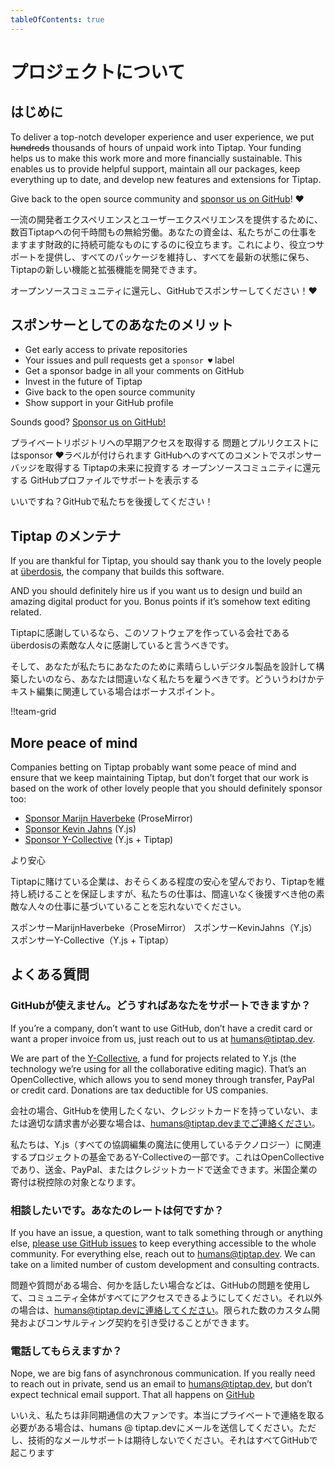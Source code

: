 ```yaml
---
tableOfContents: true
---
```


# プロジェクトについて

## はじめに

To deliver a top-notch developer experience and user experience, we put ~~hundreds~~ thousands of hours of unpaid work into Tiptap. Your funding helps us to make this work more and more financially sustainable. This enables us to provide helpful support, maintain all our packages, keep everything up to date, and develop new features and extensions for Tiptap.

Give back to the open source community and [sponsor us on GitHub](https://github.com/sponsors/ueberdosis)! ♥

一流の開発者エクスペリエンスとユーザーエクスペリエンスを提供するために、数百Tiptapへの何千時間もの無給労働。あなたの資金は、私たちがこの仕事をますます財政的に持続可能なものにするのに役立ちます。これにより、役立つサポートを提供し、すべてのパッケージを維持し、すべてを最新の状態に保ち、Tiptapの新しい機能と拡張機能を開発できます。

オープンソースコミュニティに還元し、GitHubでスポンサーしてください！♥

## スポンサーとしてのあなたのメリット

* Get early access to private repositories
* Your issues and pull requests get a `sponsor ♥` label
* Get a sponsor badge in all your comments on GitHub
* Invest in the future of Tiptap
* Give back to the open source community
* Show support in your GitHub profile

Sounds good? [Sponsor us on GitHub!](https://github.com/sponsors/ueberdosis)

プライベートリポジトリへの早期アクセスを取得する
問題とプルリクエストにはsponsor ♥ラベルが付けられます
GitHubへのすべてのコメントでスポンサーバッジを取得する
Tiptapの未来に投資する
オープンソースコミュニティに還元する
GitHubプロファイルでサポートを表示する

いいですね？GitHubで私たちを後援してください！

## Tiptap のメンテナ

If you are thankful for Tiptap, you should say thank you to the lovely people at [überdosis](https://ueberdosis.io), the company that builds this software.

AND you should definitely hire us if you want us to design und build an amazing digital product for you. Bonus points if it’s somehow text editing related.

Tiptapに感謝しているなら、このソフトウェアを作っている会社であるüberdosisの素敵な人々に感謝していると言うべきです。

そして、あなたが私たちにあなたのために素晴らしいデジタル製品を設計して構築したいのなら、あなたは間違いなく私たちを雇うべきです。どういうわけかテキスト編集に関連している場合はボーナスポイント。

!!team-grid

## More peace of mind

Companies betting on Tiptap probably want some peace of mind and ensure that we keep maintaining Tiptap, but don’t forget that our work is based on the work of other lovely people that you should definitely sponsor too:

* [Sponsor Marijn Haverbeke](https://marijnhaverbeke.nl/fund/) (ProseMirror)
* [Sponsor Kevin Jahns](https://github.com/sponsors/dmonad) (Y.js)
* [Sponsor Y-Collective](https://opencollective.com/y-collective) (Y.js + Tiptap)

より安心

Tiptapに賭けている企業は、おそらくある程度の安心を望んでおり、Tiptapを維持し続けることを保証しますが、私たちの仕事は、間違いなく後援すべき他の素敵な人々の仕事に基づいていることを忘れないでください。

スポンサーMarijnHaverbeke（ProseMirror）
スポンサーKevinJahns（Y.js）
スポンサーY-Collective（Y.js + Tiptap）

## よくある質問

### GitHubが使えません。どうすればあなたをサポートできますか？

If you’re a company, don’t want to use GitHub, don’t have a credit card or want a proper invoice from us, just reach out to us at [humans@tiptap.dev](mailto:humans@tiptap.dev).

We are part of the [Y-Collective](https://opencollective.com/y-collective), a fund for projects related to Y.js (the technology we’re using for all the collaborative editing magic). That’s an OpenCollective, which allows you to send money through transfer, PayPal or credit card. Donations are tax deductible for US companies.

会社の場合、GitHubを使用したくない、クレジットカードを持っていない、または適切な請求書が必要な場合は、humans@tiptap.devまでご連絡ください。

私たちは、Y.js（すべての協調編集の魔法に使用しているテクノロジー）に関連するプロジェクトの基金であるY-Collectiveの一部です。これはOpenCollectiveであり、送金、PayPal、またはクレジットカードで送金できます。米国企業の寄付は税控除の対象となります。

### 相談したいです。あなたのレートは何ですか？

If you have an issue, a question, want to talk something through or anything else, [please use GitHub issues](https://github.com/ueberdosis/tiptap/issues/new/choose) to keep everything accessible to the whole community. For everything else, reach out to [humans@tiptap.dev](mailto:humans@tiptap.dev). We can take on a limited number of custom development and consulting contracts.

問題や質問がある場合、何かを話したい場合などは、GitHubの問題を使用して、コミュニティ全体がすべてにアクセスできるようにしてください。それ以外の場合は、humans@tiptap.devに連絡してください。限られた数のカスタム開発およびコンサルティング契約を引き受けることができます。

### 電話してもらえますか？

Nope, we are big fans of asynchronous communication. If you really need to reach out in private, send us an email to [humans@tiptap.dev](mailto:humans@tiptap.dev), but don’t expect technical email support. That all happens on [GitHub](https://github.com/ueberdosis/tiptap/issues)

いいえ、私たちは非同期通信の大ファンです。本当にプライベートで連絡を取る必要がある場合は、humans @ tiptap.devにメールを送信してください。ただし、技術的なメールサポートは期待しないでください。それはすべてGitHubで起こります
